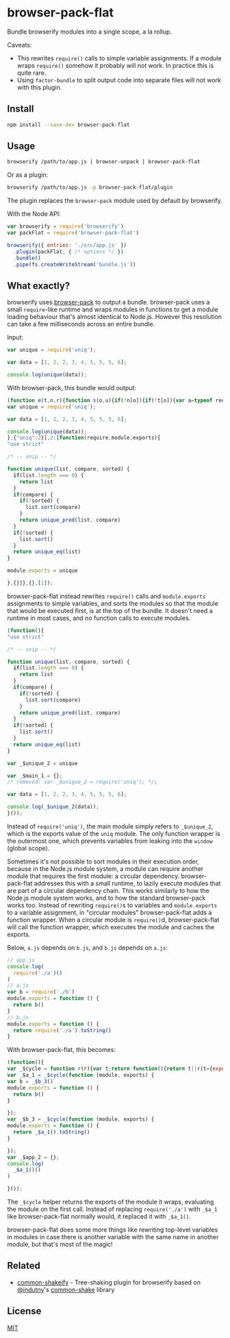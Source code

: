 # browser-pack-flat

Bundle browserify modules into a single scope, a la rollup.

Caveats:

 - This rewrites `require()` calls to simple variable assignments.
   If a module wraps `require()` somehow it probably will not work.
   In practice this is quite rare.
 - Using `factor-bundle` to split output code into separate files will not work with this plugin.

## Install

```bash
npm install --save-dev browser-pack-flat
```

## Usage

```bash
browserify /path/to/app.js | browser-unpack | browser-pack-flat
```

Or as a plugin:

```bash
browserify /path/to/app.js -p browser-pack-flat/plugin
```

The plugin replaces the `browser-pack` module used by default by browserify.

With the Node API:

```js
var browserify = require('browserify')
var packFlat = require('browser-pack-flat')

browserify({ entries: './src/app.js' })
  .plugin(packFlat, { /* options */ })
  .bundle()
  .pipe(fs.createWriteStream('bundle.js'))
```

## What exactly?

browserify uses [browser-pack](https://github.com/browserify/browser-pack) to output a bundle.
browser-pack uses a small `require`-like runtime and wraps modules in functions to get a module loading behaviour that's almost identical to Node.js.
However this resolution can take a few milliseconds across an entire bundle.

Input:

```js
var unique = require('uniq');

var data = [1, 2, 2, 3, 4, 5, 5, 5, 6];

console.log(unique(data));
```

With browser-pack, this bundle would output:

```js
(function e(t,n,r){function s(o,u){if(!n[o]){if(!t[o]){var a=typeof require=="function"&&require;if(!u&&a)return a(o,!0);if(i)return i(o,!0);var f=new Error("Cannot find module '"+o+"'");throw f.code="MODULE_NOT_FOUND",f}var l=n[o]={exports:{}};t[o][0].call(l.exports,function(e){var n=t[o][1][e];return s(n?n:e)},l,l.exports,e,t,n,r)}return n[o].exports}var i=typeof require=="function"&&require;for(var o=0;o<r.length;o++)s(r[o]);return s})({1:[function(require,module,exports){
var unique = require('uniq');

var data = [1, 2, 2, 3, 4, 5, 5, 5, 6];

console.log(unique(data));
},{"uniq":2}],2:[function(require,module,exports){
"use strict"

/* -- snip -- */

function unique(list, compare, sorted) {
  if(list.length === 0) {
    return list
  }
  if(compare) {
    if(!sorted) {
      list.sort(compare)
    }
    return unique_pred(list, compare)
  }
  if(!sorted) {
    list.sort()
  }
  return unique_eq(list)
}

module.exports = unique

},{}]},{},[1]);
```

browser-pack-flat instead rewrites `require()` calls and `module.exports` assignments to simple variables, and sorts the modules so that the module that would be executed first, is at the top of the bundle.
It doesn't need a runtime in most cases, and no function calls to execute modules.

```js
(function(){
"use strict"

/* -- snip -- */

function unique(list, compare, sorted) {
  if(list.length === 0) {
    return list
  }
  if(compare) {
    if(!sorted) {
      list.sort(compare)
    }
    return unique_pred(list, compare)
  }
  if(!sorted) {
    list.sort()
  }
  return unique_eq(list)
}

var _$unique_2 = unique

var _$main_1 = {};
/* removed: var _$unique_2 = require('uniq'); */;

var data = [1, 2, 2, 3, 4, 5, 5, 5, 6];

console.log(_$unique_2(data));
}());
```

Instead of `require('uniq')`, the main module simply refers to `_$unique_2`, which is the exports value of the `uniq` module.
The only function wrapper is the outermost one, which prevents variables from leaking into the `window` (global scope).

Sometimes it's not possible to sort modules in their execution order, because in the Node.js module system, a module can require another module that requires the first module: a circular dependency.
browser-pack-flat addresses this with a small runtime, to lazily execute modules that are part of a circular dependency chain.
This works similarly to how the Node.js module system works, and to how the standard browser-pack works too.
Instead of rewriting `require()`s to variables and `module.exports` to a variable assignment, in "circular modules" browser-pack-flat adds a function wrapper.
When a circular module is `require()`d, browser-pack-flat will call the function wrapper, which executes the module and caches the exports.

Below, `a.js` depends on `b.js`, and `b.js` depends on `a.js`:

```js
// app.js
console.log(
  require('./a')()
)
// a.js
var b = require('./b')
module.exports = function () {
  return b()
}
// b.js
module.exports = function () {
  return require('./a').toString()
}
```

With browser-pack-flat, this becomes:

```js
(function(){
var _$cycle = function r(r){var t;return function(){return t||r(t={exports:{}},t.exports),t.exports}};
var _$a_1 = _$cycle(function (module, exports) {
var b = _$b_3()
module.exports = function () {
  return b()
}

});
var _$b_3 = _$cycle(function (module, exports) {
module.exports = function () {
  return _$a_1().toString()
}

});
var _$app_2 = {};
console.log(
  _$a_1()()
)

}());
```

The `_$cycle` helper returns the exports of the module it wraps, evaluating the module on the first call.
Instead of replacing `require('./a')` with `_$a_1` like browser-pack-flat normally would, it replaced it with `_$a_1()`.

browser-pack-flat does some more things like rewriting top-level variables in modules in case there is another variable with the same name in another module, but that's most of the magic!

## Related

 * [common-shakeify](https://github.com/goto-bus-stop/common-shakeify) - Tree-shaking plugin for browserify based on [@indutny](https://github.com/indutny)'s [common-shake](https://github.com/indutny/common-shake) library

## License

[MIT](./LICENSE)

